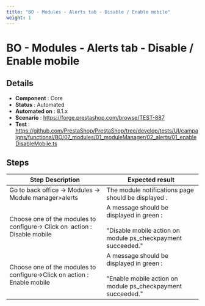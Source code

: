 ```yaml
---
title: "BO - Modules - Alerts tab - Disable / Enable mobile"
weight: 1
---
```


# BO - Modules - Alerts tab - Disable / Enable mobile
## Details
* **Component** : Core
* **Status** : Automated
* **Automated on** : 8.1.x
* **Scenario** : https://forge.prestashop.com/browse/TEST-887
* **Test** : https://github.com/PrestaShop/PrestaShop/tree/develop/tests/UI/campaigns/functional/BO/07_modules/01_moduleManager/02_alerts/01_enableDisableMobile.ts

## Steps
| Step Description | Expected result |
| ----- | ----- |
| Go to back office -> Modules -> Module manager>alerts | The module notifications page should be displayed . |
| Choose one of the modules to configure-> Click on  action : Disable mobile | A message should be displayed in green : <br><br>"Disable mobile action on module ps_checkpayment succeeded." |
| Choose one of the modules to configure->Click on action : Enable mobile | A message should be displayed in green :<br><br>"Enable mobile action on module ps_checkpayment succeeded." |
